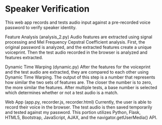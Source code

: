 Speaker Verification
=======
This web app records and tests audio input against a pre-recorded voice password to verify speaker identity.

Feature Analysis
(analysis_2.py)
Audio features are extracted using signal processing and Mel Frequency Cepstral Coefficient analysis. First, the original password is analyzed, and the extracted features create a unique voiceprint. Then the test audio recorded in the browser is analyzed and features extracted.

Dynamic Time Warping
(dynamic.py)
After the features for the voiceprint and the test audio are extracted, they are compared to each other using Dynamic Time Warping. The output of this step is a number that represents how similar the two sets of features are. The closer the number is to zero, the more similar the features. After multiple tests, a base number is selected which determines whether or not a test audio is a match.

Web App
(app.py, recorder.js, recorder.html)
Currently, the user is able to record their voice in the browser. The test audio is then saved temporarily and tested against my password. This portion utilizes Python, Flask, HTML5, Bootstrap, JavaScript, AJAX, and the navigator.getUserMedia() API.

